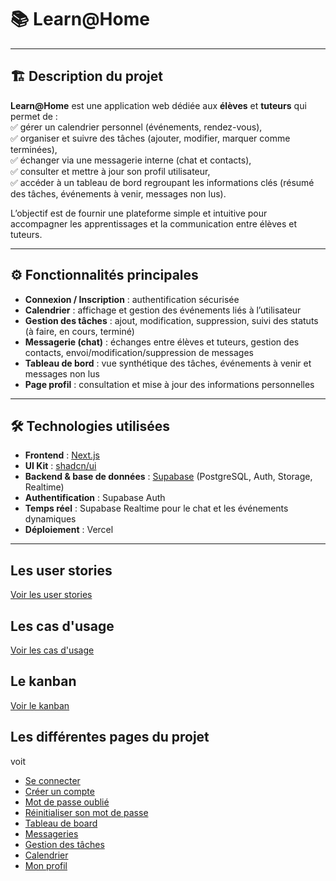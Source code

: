 # 📚 Learn@Home

---

## 🏗 Description du projet

**Learn@Home** est une application web dédiée aux **élèves** et **tuteurs** qui permet de :  
✅ gérer un calendrier personnel (événements, rendez-vous),  
✅ organiser et suivre des tâches (ajouter, modifier, marquer comme terminées),  
✅ échanger via une messagerie interne (chat et contacts),  
✅ consulter et mettre à jour son profil utilisateur,  
✅ accéder à un tableau de bord regroupant les informations clés (résumé des tâches, événements à venir, messages non lus).

L’objectif est de fournir une plateforme simple et intuitive pour accompagner les apprentissages et la communication entre élèves et tuteurs.

---

## ⚙️ Fonctionnalités principales

- **Connexion / Inscription** : authentification sécurisée  
- **Calendrier** : affichage et gestion des événements liés à l’utilisateur  
- **Gestion des tâches** : ajout, modification, suppression, suivi des statuts (à faire, en cours, terminé)  
- **Messagerie (chat)** : échanges entre élèves et tuteurs, gestion des contacts, envoi/modification/suppression de messages  
- **Tableau de bord** : vue synthétique des tâches, événements à venir et messages non lus  
- **Page profil** : consultation et mise à jour des informations personnelles

---

## 🛠 Technologies utilisées

- **Frontend** : [Next.js](https://nextjs.org/)  
- **UI Kit** : [shadcn/ui](https://ui.shadcn.com/)  
- **Backend & base de données** : [Supabase](https://supabase.io/) (PostgreSQL, Auth, Storage, Realtime)  
- **Authentification** : Supabase Auth 
- **Temps réel** : Supabase Realtime pour le chat et les événements dynamiques  
- **Déploiement** : Vercel
---

## Les user stories
[Voir les user stories](https://quaint-orange-3a5.notion.site/1e3cd240d97e80398cd2da096b78e4cd?v=1e3cd240d97e80f09fac000ce70d0fca&pvs=4)

## Les cas d'usage
[Voir les cas d'usage](https://www.figma.com/board/hWE2VQi1Wgqr3akKYtB43Y/Diagramme-cas-d-usages?node-id=0-1&t=dzYFTawscf20cmzz-1)

## Le kanban
[Voir le kanban](https://www.notion.so/1e3cd240d97e80398cd2da096b78e4cd?v=1e3cd240d97e80f09fac000ce70d0fca)

## Les différentes pages du projet
voit
* [Se connecter](https://github.com/lanageuse/P10-Learn-at-home/wiki/Se-connecter)
* [Créer un compte](https://github.com/lanageuse/P10-Learn-at-home/wiki/Page-cr%C3%A9ation-de-compte)
* [Mot de passe oublié](https://github.com/lanageuse/P10-Learn-at-home/wiki/Page-mot-de-passe-oubli%C3%A9)
* [Réinitialiser son mot de passe](https://github.com/lanageuse/P10-Learn-at-home/wiki/Page-de-r%C3%A9initialisation-de-mot-de-passe)
* [Tableau de board](https://github.com/lanageuse/P10-Learn-at-home/wiki/Page-tableau-de-bord)
* [Messageries](https://github.com/lanageuse/P10-Learn-at-home/wiki/Page-de-la-messagerie)
* [Gestion des tâches](https://github.com/lanageuse/P10-Learn-at-home/wiki/Page-de-gestion-des-t%C3%A2ches)
* [Calendrier](https://github.com/lanageuse/P10-Learn-at-home/wiki/Page-de-Calendrier)
* [Mon profil](https://github.com/lanageuse/P10-Learn-at-home/wiki/Page-profil)
